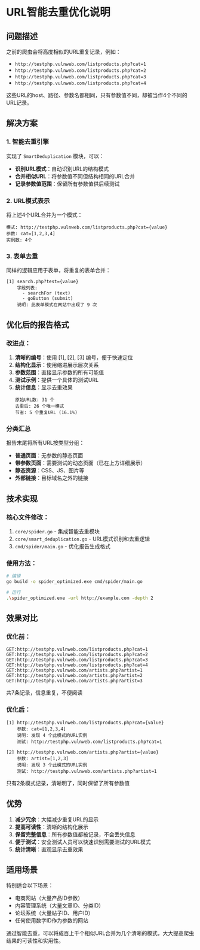 # URL智能去重优化说明

## 问题描述
之前的爬虫会将高度相似的URL重复记录，例如：
- `http://testphp.vulnweb.com/listproducts.php?cat=1`
- `http://testphp.vulnweb.com/listproducts.php?cat=2`
- `http://testphp.vulnweb.com/listproducts.php?cat=3`
- `http://testphp.vulnweb.com/listproducts.php?cat=4`

这些URL的host、路径、参数名都相同，只有参数值不同，却被当作4个不同的URL记录。

## 解决方案

### 1. 智能去重引擎
实现了 `SmartDeduplication` 模块，可以：
- **识别URL模式**：自动识别URL的结构模式
- **合并相似URL**：将参数值不同但结构相同的URL合并
- **记录参数值范围**：保留所有参数值供后续测试

### 2. URL模式表示
将上述4个URL合并为一个模式：
```
模式: http://testphp.vulnweb.com/listproducts.php?cat={value}
参数: cat=[1,2,3,4]
实例数: 4个
```

### 3. 表单去重
同样的逻辑应用于表单，将重复的表单合并：
```
[1] search.php?test={value}
    字段列表:
      - searchFor (text)
      - goButton (submit)
    说明: 此表单模式在网站中出现了 9 次
```

## 优化后的报告格式

### 改进点：
1. **清晰的编号**：使用 [1], [2], [3] 编号，便于快速定位
2. **结构化显示**：使用缩进展示层次关系
3. **参数范围**：直接显示参数的所有可能值
4. **测试示例**：提供一个具体的测试URL
5. **统计信息**：显示去重效果
   ```
   原始URL数: 31 个
   去重后: 26 个唯一模式
   节省: 5 个重复URL (16.1%)
   ```

### 分类汇总
报告末尾将所有URL按类型分组：
- **普通页面**：无参数的静态页面
- **带参数页面**：需要测试的动态页面（已在上方详细展示）
- **静态资源**：CSS、JS、图片等
- **外部链接**：目标域名之外的链接

## 技术实现

### 核心文件修改：
1. `core/spider.go` - 集成智能去重模块
2. `core/smart_deduplication.go` - URL模式识别和去重逻辑
3. `cmd/spider/main.go` - 优化报告生成格式

### 使用方法：
```bash
# 编译
go build -o spider_optimized.exe cmd/spider/main.go

# 运行
.\spider_optimized.exe -url http://example.com -depth 2
```

## 效果对比

### 优化前：
```
GET:http://testphp.vulnweb.com/listproducts.php?cat=1
GET:http://testphp.vulnweb.com/listproducts.php?cat=2
GET:http://testphp.vulnweb.com/listproducts.php?cat=3
GET:http://testphp.vulnweb.com/listproducts.php?cat=4
GET:http://testphp.vulnweb.com/artists.php?artist=1
GET:http://testphp.vulnweb.com/artists.php?artist=2
GET:http://testphp.vulnweb.com/artists.php?artist=3
```
共7条记录，信息重复，不便阅读

### 优化后：
```
[1] http://testphp.vulnweb.com/listproducts.php?cat={value}
    参数: cat=[1,2,3,4]
    说明: 发现 4 个此模式的URL实例
    测试: http://testphp.vulnweb.com/listproducts.php?cat=1

[2] http://testphp.vulnweb.com/artists.php?artist={value}
    参数: artist=[1,2,3]
    说明: 发现 3 个此模式的URL实例
    测试: http://testphp.vulnweb.com/artists.php?artist=1
```
只有2条模式记录，清晰明了，同时保留了所有参数值

## 优势

1. **减少冗余**：大幅减少重复URL的显示
2. **提高可读性**：清晰的结构化展示
3. **保留完整信息**：所有参数值都被记录，不会丢失信息
4. **便于测试**：安全测试人员可以快速识别需要测试的URL模式
5. **统计清晰**：直观显示去重效果

## 适用场景

特别适合以下场景：
- 电商网站（大量产品ID参数）
- 内容管理系统（大量文章ID、分类ID）
- 论坛系统（大量帖子ID、用户ID）
- 任何使用数字ID作为参数的网站

通过智能去重，可以将成百上千个相似URL合并为几个清晰的模式，大大提高爬虫结果的可读性和实用性。

